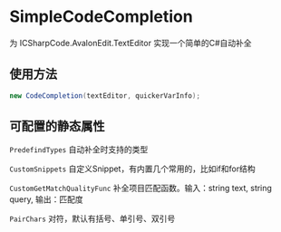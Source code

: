 # SimpleCodeCompletion
为 ICSharpCode.AvalonEdit.TextEditor 实现一个简单的C#自动补全

## 使用方法

```csharp
new CodeCompletion(textEditor, quickerVarInfo);
```

## 可配置的静态属性


`PredefindTypes` 自动补全时支持的类型

`CustomSnippets` 自定义Snippet，有内置几个常用的，比如if和for结构

`CustomGetMatchQualityFunc` 补全项目匹配函数。输入：string text, string query, 输出：匹配度

`PairChars` 对符，默认有括号、单引号、双引号
